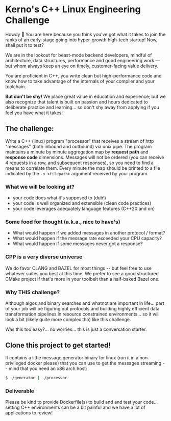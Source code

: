 # Kerno's C++ Linux Engineering Challenge

Howdy 👋  You are here because you think you've got what it takes to join the ranks of an early-stage going into hyper-growth high-tech startup!
Now, shall put it to test?

We are in the lookout for beast-mode backend developers, mindful of architecture, data structures, performance and good engineering work — but whom always keep an eye on timely, customer-facing value delivery.

You are proficient in C++, you write clean but high-performance code and know how to take advantage of the internals of your compiler and your toolchain.


**But don't be shy!**
We place great value in education and experience; but we also recognize that talent is built on passion and hours dedicated to deliberate practice and learning... so don't shy away from applying if you feel you have what it takes!



## The challenge:
Write a C++ (linux) program "processor" that receives a stream of http "messages" (both inbound and outbound) via unix pipe.
The program maintains a minute by minute aggregation map by **request path** and **response code** dimensions.
Messages will not be ordered (you can receive 4 requests in a row, and subsequent responses), so you need to find a means to correlate them.
Every minute the map should be printed to a file indicated by the `-o <filepath>` argument received by your program.


### What we will be looking at?
- your code does what it's supposed to (duh!)
- your code is well organized and extensible (clean code practices)
- your code leverages adequately language features (C++20 and on)


### Some food for thought (a.k.a., nice to have's)
- What would happen if we added messages in another protocol / format?
- What would happen if the message rate exceeded your CPU capacity?
- What would happen if some messages never got a response?


### CPP is a very diverse universe
We do favor CLANG and BAZEL for most things -- but feel free to use whatever suites you best at this time. We prefer to see a good structured CMake project if that's more in your toolbelt than a half-baked Bazel one.


### Why THIS challenge?
Although algos and binary searches and whatnot are important in life... part of your job will be figuring out protocols and building highly efficient data transformation pipelines in resource constrained environments... so it will look a bit (likely quite more complex tho) like this challenge.

Was this too easy?... no worries... this is just a conversation starter.


## Clone this project to get started!
It contains a little message generator binary for linux (run it in a non-privileged docker please) that you can use to get the messages streaming -- mind that you need an x86 arch host:
```bash
$ ./generator | ./processor
```

### Deliverable
Please be kind to provide Dockerfile(s) to build and and test your code... setting C++ environments can be a bit painful and we have a lot of applications to review!
